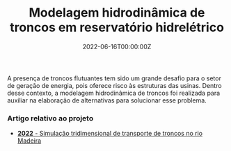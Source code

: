 ﻿---
date: "2022-06-16T00:00:00Z"
external_link: ""
image:
  caption: 
  focal_point: "Center"
  placement: 1

summary: 
tags:
- Modelagem Hidrodinâmica
- Delft3D
- Análise de dados
- Programação em linguagem R
- Lactec
title: Modelagem hidrodinâmica de troncos em reservatório hidrelétrico
url_code: ""
url_pdf: ""
url_slides: ""
url_video: ""
links: 
- icon: file-lines
  icon_pack: far
  name: Artigo
  url: '../../publication/jirau_2022/'

show_date: false
share: false
profile: true
pager: false
---

### 

A presença de troncos flutuantes tem sido um grande desafio para o setor de geração de energia, pois oferece risco às estruturas das usinas. Dentro desse contexto, a modelagem hidrodinâmica de troncos foi realizada para auxiliar na elaboração de alternativas para solucionar esse problema.


### Artigo relativo ao projeto

- [**2022** -  Simulação tridimensional de transporte de troncos no rio Madeira](../../publication/jirau_2022/)
